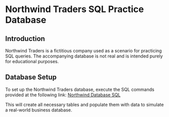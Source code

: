 # Northwind Traders SQL Practice Database

## Introduction

Northwind Traders is a fictitious company used as a scenario for practicing SQL queries. The accompanying database is not real and is intended purely for educational purposes.

## Database Setup

To set up the Northwind Traders database, execute the SQL commands provided at the following link:
<a href="https://raw.githubusercontent.com/pthom/northwind_psql/master/northwind.sql" target="_blank">Northwind Database SQL</a>

This will create all necessary tables and populate them with data to simulate a real-world business database.
